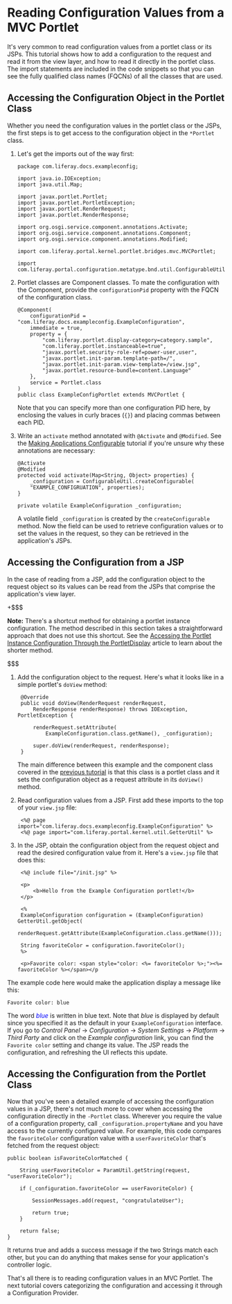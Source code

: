 # Reading Configuration Values from a MVC Portlet [](id=reading-configuration-values-from-a-mvc-portlet)

It's very common to read configuration values from a portlet class or its JSPs.
This tutorial shows how to add a configuration to the request and read it from
the view layer, and how to read it directly in the portlet class. The import
statements are included in the code snippets so that you can see the fully
qualified class names (FQCNs) of all the classes that are used.

## Accessing the Configuration Object in the Portlet Class

Whether you need the configuration values in the portlet class or the JSPs, the
first steps is to get access to the configuration object in the `*Portlet`
class.

1.  Let's get the imports out of the way first:

        package com.liferay.docs.exampleconfig;

        import java.io.IOException;
        import java.util.Map;

        import javax.portlet.Portlet;
        import javax.portlet.PortletException;
        import javax.portlet.RenderRequest;
        import javax.portlet.RenderResponse;

        import org.osgi.service.component.annotations.Activate;
        import org.osgi.service.component.annotations.Component;
        import org.osgi.service.component.annotations.Modified;

        import com.liferay.portal.kernel.portlet.bridges.mvc.MVCPortlet;

        import com.liferay.portal.configuration.metatype.bnd.util.ConfigurableUtil;

2.  Portlet classes are Component classes. To mate the configuration with the
    Component, provide the `configurationPid` property with the FQCN of the
    configuration class. 

        @Component(
            configurationPid = "com.liferay.docs.exampleconfig.ExampleConfiguration",
            immediate = true,
            property = {
                "com.liferay.portlet.display-category=category.sample",
                "com.liferay.portlet.instanceable=true",
                "javax.portlet.security-role-ref=power-user,user",
                "javax.portlet.init-param.template-path=/",
                "javax.portlet.init-param.view-template=/view.jsp",
                "javax.portlet.resource-bundle=content.Language"
            },
            service = Portlet.class
        )
        public class ExampleConfigPortlet extends MVCPortlet {

    Note that you can specify more than one configuration PID here, by enclosing the
    values in curly braces (`{}`) and placing commas between each PID.

3.  Write an `activate`  method annotated with `@Activate` and `@Modified`. See
    the [Making Applications
    Configurable](/develop/tutorials/-/knowledge_base/7-1/making-applications-configurable)
    tutorial if you're unsure why these annotations are necessary:

        @Activate
        @Modified
        protected void activate(Map<String, Object> properties) {
            _configuration = ConfigurableUtil.createConfigurable(
            "EXAMPLE_CONFIGRUATION", properties);
        }

        private volatile ExampleConfiguration _configuration;

    A volatile field `_configuration` is created by the `createConfigurable` method.
    Now the field can be used to retrieve configuration values or to set the values
    in the request, so they can be retrieved in the application's JSPs.

## Accessing the Configuration from a JSP

In the case of reading from a JSP, add the configuration object to the request
object so its values can be read from the JSPs that comprise the application's
view layer. 

+$$$

**Note:** There's a shortcut method for obtaining a portlet instance
configuration. The method described in this section takes a straightforward
approach that does not use this shortcut. See the [Accessing the Portlet
Instance Configuration Through the PortletDisplay](/develop/tutorials/-/knowledge_base/7-1/reading-configuration-values-from-a-configuration-provider#accessing-the-portlet-instance-configuration-through-the-portletdisplay) article to learn
about the shorter method.

$$$

1. Add the configuration object to the request. Here's what it looks like in a
   simple portlet's `doView` method:

        @Override
        public void doView(RenderRequest renderRequest,
            RenderResponse renderResponse) throws IOException, PortletException {

            renderRequest.setAttribute(
                ExampleConfiguration.class.getName(), _configuration);

            super.doView(renderRequest, renderResponse);
        }

    The main difference between this example and the component class covered in
    the
    [previous tutorial](reading-configuration-values-from-a-component) 
    is that this class is a portlet class and it sets the configuration object
    as a request attribute in its `doView()` method. 

2. Read configuration values from a JSP. First add these imports to the top of
   your `view.jsp` file:

        <%@ page import="com.liferay.docs.exampleconfig.ExampleConfiguration" %>
        <%@ page import="com.liferay.portal.kernel.util.GetterUtil" %>

3. In the JSP, obtain the configuration object from the request object and read
   the desired configuration value from it. Here's a `view.jsp` file that does
   this:

        <%@ include file="/init.jsp" %>

        <p>
            <b>Hello from the Example Configuration portlet!</b>
        </p>

        <%
        ExampleConfiguration configuration = (ExampleConfiguration) GetterUtil.getObject(
            renderRequest.getAttribute(ExampleConfiguration.class.getName()));

        String favoriteColor = configuration.favoriteColor();
        %>

        <p>Favorite color: <span style="color: <%= favoriteColor %>;"><%= favoriteColor %></span></p

<!--[Figure 2: Here, the Example Configuration portlet's `view.jsp` is rendered. This JSP reads the value of the `favoriteColor` configuration and displays it.](../../images/example-configuration-portlet.png)-->

The example code here would make the application display a message like this:

    Favorite color: blue

The word <font color="blue">*blue*</font> is written in blue text. Note that *blue* is
displayed by default since you specified it as the default in your
`ExampleConfiguration` interface. If you go to *Control Panel* &rarr;
*Configuration* &rarr; *System Settings* &rarr; *Platform* &rarr; *Third Party*
and click on the *Example configuration* link, you can find the `Favorite color`
setting and change its value. The JSP reads the configuration, and refreshing
the UI reflects this update.

## Accessing the Configuration from the Portlet Class [](id=accessing-the-configuration-from-the-portlet-class)

Now that you've seen a detailed example of accessing the configuration values in
a JSP, there's not much more to cover when accessing the configuration directly
in the `-Portlet` class. Wherever you require the value of a configuration
property, call `_configuration.propertyName` and you have access to the
currently configured value. For example, this code compares the `favoriteColor`
configuration value with a `userFavoriteColor` that's fetched from the request
object: 

    public boolean isFavoriteColorMatched {
    
        String userFavoriteColor = ParamUtil.getString(request, "userFavoriteColor");

        if (_configuration.favoriteColor == userFavoriteColor) {

            SessionMessages.add(request, "congratulateUser");

            return true;
        }

        return false;
    }

It returns true and adds a success message if the two Strings match each other,
but you can do anything that makes sense for your application's controller
logic.

That's all there is to reading configuration values in an MVC Portlet. The next
tutorial covers categorizing the configuration and accessing it through a
Configuration Provider.


